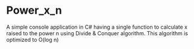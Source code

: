 # Power_x_n
A simple console application in C# having a single function to calculate x raised to the power n using Divide &amp; Conquer algorithm. This algorithm is optimized to O(log n)
